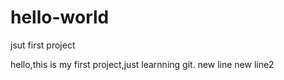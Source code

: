 # hello-world
jsut first project


hello,this is my first project,just learnning git.
new line
new line2
